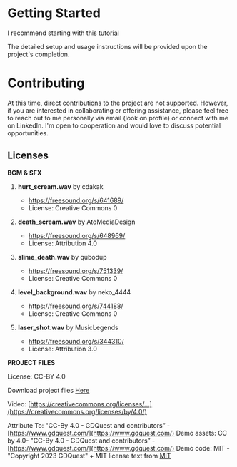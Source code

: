 # Getting Started

I recommend starting with this [tutorial](https://www.gdquest.com/tutorial/godot/2d/first-2d-game-godot-4/)

The detailed setup and usage instructions will be provided upon the project's completion.

# Contributing

At this time, direct contributions to the project are not supported. However, if you are interested in collaborating or offering assistance, please feel free to reach out to me personally via email (look on profile) or connect with me on LinkedIn. I'm open to cooperation and would love to discuss potential opportunities.

## Licenses

**BGM & SFX**

1. **hurt_scream.wav** by cdakak

   - https://freesound.org/s/641689/
   - License: Creative Commons 0

2. **death_scream.wav** by AtoMediaDesign

   - https://freesound.org/s/648969/
   - License: Attribution 4.0

3. **slime_death.wav** by qubodup

   - https://freesound.org/s/751339/
   - License: Creative Commons 0

4. **level_background.wav** by neko_4444

   - https://freesound.org/s/744188/
   - License: Creative Commons 0

5. **laser_shot.wav** by MusicLegends
   - https://freesound.org/s/344310/
   - License: Attribution 3.0

**PROJECT FILES**

License: CC-BY 4.0

Download project files [Here](https://www.gdquest.com/tutorial/godot/2d/first-2d-game-godot-4/)

Video: [https://creativecommons.org/licenses/...](https://creativecommons.org/licenses/by/4.0/)

Attribute To: "CC-By 4.0 - GDQuest and contributors” - [https://www.gdquest.com/](https://www.gdquest.com/)
Demo assets: CC by 4.0- "CC-By 4.0 - GDQuest and contributors” - [https://www.gdquest.com/](https://www.gdquest.com/)
Demo code: MIT - "Copyright 2023 GDQuest" + MIT license text from [MIT](https://opensource.org/license/mit)
